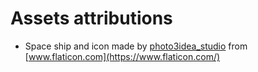 # Assets attributions

* Space ship and icon made by [photo3idea_studio](https://www.flaticon.com/authors/photo3idea-studio) from [www.flaticon.com](https://www.flaticon.com/)